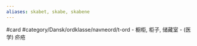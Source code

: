 ```yaml
---
aliases: skabet, skabe, skabene
---
```

#card 
#category/Dansk/ordklasse/navneord/t-ord 
	- 橱柜, 柜子, 储藏室
	- (医学) 疥疮